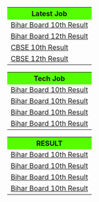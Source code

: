 
<html>
<head>
<link rel="stylesheet" href="https://stackpath.bootstrapcdn.com/bootstrap/4.5.0/css/bootstrap.min.css" integrity="sha384-9aIt2nRpC12Uk9gS9baDl411NQApFmC26EwAOH8WgZl5MYYxFfc+NcPb1dKGj7Sk" crossorigin="anonymous">
</head>


<body>


<div class="container text-center">
  <div class="row">
    <div class="col-sm-4 pl-3">
     <table>
<tr>
  <th scope="col" style="background:#55ff00">Latest Job</th>     
</tr>
<tr>
 <td><a href="http://biharboardonline.bihar.gov.in/">Bihar Board 10th Result </a></td>
</tr>
<tr>
 <td><a href="http://onlinebseb.in/">Bihar Board 12th Result</a></td> 
</tr>
<tr>
 <td><a href="http://cbseresults.nic.in/class10/class10th19.htm"> CBSE 10th Result</a></td>
</tr>
<tr>
 <td><a href="http://cbseresults.nic.in/class12/class12th19.htm"> CBSE 12th Result</a></td>
</tr>
      </table>
    </div>
  <div class="col-sm-4 pl-3">
   <table>
  
<tr>
  <th scope="col" style="background:#55ff00">Tech Job</th>
       
<tr>
 
 <td><a href="http://biharboardonline.bihar.gov.in/"> Bihar Board 10th Result</a></td>
  
</tr>

<tr>
  
<td><a href="http://biharboardonline.bihar.gov.in/"> Bihar Board 10th Result</a></td>
  
</tr>

<tr>
  
 <td><a href="http://biharboardonline.bihar.gov.in/"> Bihar Board 10th Result</a></td>
   
</tr>
<tr>

 <td><a href="http://biharboardonline.bihar.gov.in/"> Bihar Board 10th Result</a></td>
  
</tr>
</table>
</div>
   <div class="col-sm-4 pl-3 ">
     <table>
  
<tr>
  <th scope="col" style="background:#55ff00"> RESULT</th>
      
      
</tr>

<tr>
<td><a href="http://biharboardonline.bihar.gov.in/"> Bihar Board 10th Result</a></td>
 
</tr>

<tr>
  
 <td><a href="http://biharboardonline.bihar.gov.in/"> Bihar Board 10th Result</a></td>
  
</tr>

<tr>
  <td><a href="http://biharboardonline.bihar.gov.in/"> Bihar Board 10th Result</a></td>
 
</tr>
<tr>

 <td><a href="http://biharboardonline.bihar.gov.in/"> Bihar Board 10th Result</a></td>
  
</tr>
</table>
    </div>
 </div>
 </div>
<script src="https://code.jquery.com/jquery-3.5.1.js"></script>
 <script src="https://code.jquery.com/jquery-3.5.1.slim.min.js" integrity="sha384-DfXdz2htPH0lsSSs5nCTpuj/zy4C+OGpamoFVy38MVBnE+IbbVYUew+OrCXaRkfj" crossorigin="anonymous"></script>
<script src="https://cdn.jsdelivr.net/npm/popper.js@1.16.0/dist/umd/popper.min.js" integrity="sha384-Q6E9RHvbIyZFJoft+2mJbHaEWldlvI9IOYy5n3zV9zzTtmI3UksdQRVvoxMfooAo" crossorigin="anonymous"></script>




